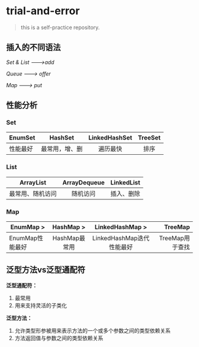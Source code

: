 # trial-and-error
>this is a self-practice repository.

## 插入的不同语法
*Set & List --->add*

*Queue  ---> offer*

*Map ---> put*

## 性能分析


### Set


|EnumSet|HashSet|LinkedHashSet|TreeSet|
|-------|:------:|:----------:|:-----:|
|性能最好|最常用，增、删|遍历最快        |排序|

### List

|ArrayList|ArrayDequeue|LinkedList|
|----------|:-----------:|:-------:|
|最常用、随机访问|随机访问	|插入、删除|

### Map

|EnumMap   > |HashMap   > |LinkedHashMap  > |TreeMap|
|------------|:------------:|:-----------------:|-------:|
|EnumMap性能最好|HashMap最常用|LinkedHashMap迭代性能最好|TreeMap用于查找|

## 泛型方法vs泛型通配符
**泛型通配符：**
<ol>
	<li>最常用</li>
	<li>用来支持灵活的子类化</li>
</ol>

**泛型方法：**
<ol>
	<li>允许类型形参被用来表示方法的一个或多个参数之间的类型依赖关系</li>
	<li>方法返回值与参数之间的类型依赖关系</li>
	
</ol>
